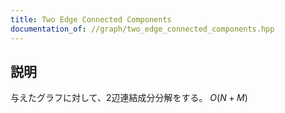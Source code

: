 ```yaml
---
title: Two Edge Connected Components
documentation_of: //graph/two_edge_connected_components.hpp
---
```


## 説明

与えたグラフに対して、2辺連結成分分解をする。 $O(N+M)$